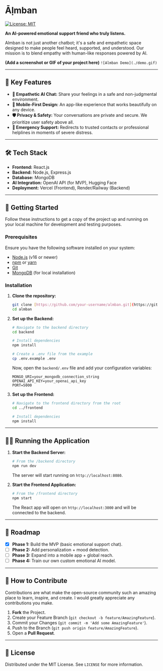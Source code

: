 # Āḷmban

[![License: MIT](https://img.shields.io/badge/License-MIT-yellow.svg)](https://opensource.org/licenses/MIT)

**An AI-powered emotional support friend who truly listens.**

Almban is not just another chatbot; it's a safe and empathetic space designed to make people feel heard, supported, and understood. Our mission is to blend empathy with human-like responses powered by AI.

**(Add a screenshot or GIF of your project here)**
`![Almban Demo](./demo.gif)`

---

## 🌟 Key Features

- **💬 Empathetic AI Chat:** Share your feelings in a safe and non-judgmental environment.
- **📱 Mobile-First Design:** An app-like experience that works beautifully on any device.
- **🛡️ Privacy & Safety:** Your conversations are private and secure. We prioritize user safety above all.
- **🚨 Emergency Support:** Redirects to trusted contacts or professional helplines in moments of severe distress.

---

## 🛠️ Tech Stack

- **Frontend:** React.js
- **Backend:** Node.js, Express.js
- **Database:** MongoDB
- **AI Integration:** OpenAI API (for MVP), Hugging Face
- **Deployment:** Vercel (Frontend), Render/Railway (Backend)

---

## 🚀 Getting Started

Follow these instructions to get a copy of the project up and running on your local machine for development and testing purposes.

### Prerequisites

Ensure you have the following software installed on your system:

- [Node.js](https://nodejs.org/) (v16 or newer)
- [npm](https://www.npmjs.com/) or [yarn](https://yarnpkg.com/)
- [Git](https://git-scm.com/)
- [MongoDB](https://www.mongodb.com/try/download/community) (for local installation)

### Installation

1.  **Clone the repository:**

    ```bash
    git clone [https://github.com/your-username/almban.git](https://github.com/your-username/almban.git)
    cd almban
    ```

2.  **Set up the Backend:**

    ```bash
    # Navigate to the backend directory
    cd backend

    # Install dependencies
    npm install

    # Create a .env file from the example
    cp .env.example .env
    ```

    Now, open the `backend/.env` file and add your configuration variables:

    ```env
    MONGO_URI=your_mongodb_connection_string
    OPENAI_API_KEY=your_openai_api_key
    PORT=5000
    ```

3.  **Set up the Frontend:**

    ```bash
    # Navigate to the frontend directory from the root
    cd ../frontend

    # Install dependencies
    npm install
    ```

---

## 🏃‍♂️ Running the Application

1.  **Start the Backend Server:**

    ```bash
    # From the /backend directory
    npm run dev
    ```

    The server will start running on `http://localhost:8080`.

2.  **Start the Frontend Application:**
    ```bash
    # From the /frontend directory
    npm start
    ```
    The React app will open on `http://localhost:3000` and will be connected to the backend.

---

## 📅 Roadmap

- [x] **Phase 1:** Build the MVP (basic emotional support chat).
- [ ] **Phase 2:** Add personalization + mood detection.
- [ ] **Phase 3:** Expand into a mobile app + global reach.
- [ ] **Phase 4:** Train our own custom emotional AI model.

---

## 🤝 How to Contribute

Contributions are what make the open-source community such an amazing place to learn, inspire, and create. I would greatly appreciate any contributions you make.

1.  **Fork** the Project.
2.  Create your Feature Branch (`git checkout -b feature/AmazingFeature`).
3.  Commit your Changes (`git commit -m 'Add some AmazingFeature'`).
4.  Push to the Branch (`git push origin feature/AmazingFeature`).
5.  Open a **Pull Request**.

---

## 📄 License

Distributed under the MIT License. See `LICENSE` for more information.
